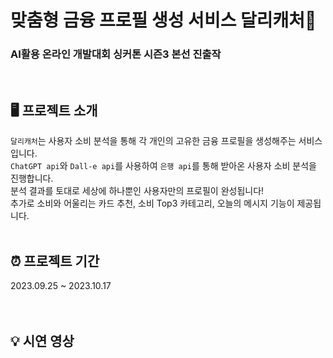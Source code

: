 # 맞춤형 금융 프로필 생성 서비스 달리캐처🎨

### AI활용 온라인 개발대회 싱커톤 시즌3 본선 진출작

<br>

## 🖥️ 프로젝트 소개
`달리캐처`는 사용자 소비 분석을 통해 각 개인의 고유한 금융 프로필을 생성해주는 서비스입니다. <br>
`ChatGPT api`와 `Dall-e api`를 사용하여 `은행 api`를 통해 받아온 사용자 소비 분석을 진행합니다. <br>
분석 결과를 토대로 세상에 하나뿐인 사용자만의 프로필이 완성됩니다! <br>
추가로 소비와 어울리는 카드 추천, 소비 Top3 카테고리, 오늘의 메시지 기능이 제공됩니다. <br><br>

## ⏰ 프로젝트 기간
2023.09.25 ~ 2023.10.17
<br><br><br>

## 💡 시연 영상
